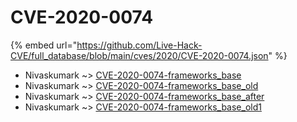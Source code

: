 # CVE-2020-0074
{% embed url="https://github.com/Live-Hack-CVE/full_database/blob/main/cves/2020/CVE-2020-0074.json" %}

* Nivaskumark ~> [CVE-2020-0074-frameworks_base](https://www.alice-snow.ru/2020/database/cve-2020-0074/cve-2020-0074-frameworks_base-nivaskumark)
* Nivaskumark ~> [CVE-2020-0074-frameworks_base_old](https://www.alice-snow.ru/2020/database/cve-2020-0074/cve-2020-0074-frameworks_base_old-nivaskumark)
* Nivaskumark ~> [CVE-2020-0074-frameworks_base_after](https://www.alice-snow.ru/2020/database/cve-2020-0074/cve-2020-0074-frameworks_base_after-nivaskumark)
* Nivaskumark ~> [CVE-2020-0074-frameworks_base_old1](https://www.alice-snow.ru/2020/database/cve-2020-0074/cve-2020-0074-frameworks_base_old1-nivaskumark)